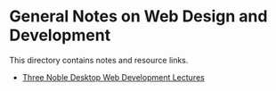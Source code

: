 # General Notes on Web Design and Development

This directory contains notes and resource links.

* [Three Noble Desktop Web Development Lectures](ThreeLectures.md)
